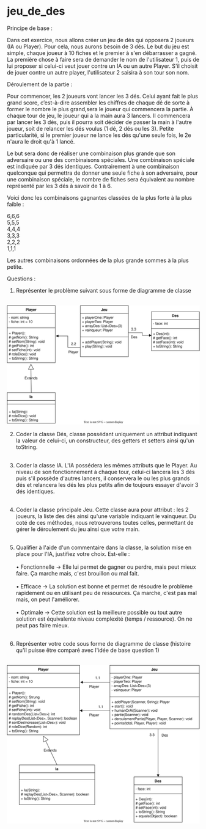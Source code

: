 # jeu_de_des

Principe de base :

Dans cet exercice, nous allons créer un jeu de dés qui opposera 2 joueurs
(IA ou Player). Pour cela, nous aurons besoin de 3 dés. Le but du jeu est
simple, chaque joueur à 10 fiches et le premier à s'en débarrasser a gagné.
La première chose à faire sera de demander le nom de l'utilisateur 1, puis
de lui proposer si celui-ci veut jouer contre un IA ou un autre Player.
S'il choisit de jouer contre un autre player, l'utilisateur 2 saisira à son tour
son nom.

Déroulement de la partie :

Pour commencer, les 2 joueurs vont lancer les 3 dés. Celui ayant fait le
plus grand score, c’est-à-dire assembler les chiffres de chaque dé de sorte à
former le nombre le plus grand,sera le joueur qui commencera la partie. À
chaque tour de jeu, le joueur qui a la main aura 3 lancers. Il commencera
par lancer les 3 dés, puis il pourra soit décider de passer la main à l'autre
joueur, soit de relancer les dés voulus (1 dé, 2 dés ou les 3). Petite
particularité, si le premier joueur ne lance les dés qu'une seule fois, le 2e
n'aura le droit qu'à 1 lancé.

Le but sera donc de réaliser une combinaison plus grande que son
adversaire ou une des combinaisons spéciales. Une combinaison spéciale
est indiquée par 3 dés identiques. Contrairement à une combinaison
quelconque qui permettra de donner une seule fiche à son adversaire, pour
une combinaison spéciale, le nombre de fiches sera équivalent au nombre
représenté par les 3 dés à savoir de 1 à 6.

Voici donc les combinaisons gagnantes classées de la plus forte à la plus faible :

6,6,6 <br/>
5,5,5 <br/>
4,4,4 <br/>
3,3,3 <br/>
2,2,2 <br/>
1,1,1

Les autres combinaisons ordonnées de la plus grande sommes à la plus
petite.

Questions : <br/>

1. Représenter le problème suivant sous forme de diagramme de classe <br/><br/>

![diagramme de classe 1.1](assets/diagramme_de_classe_jeu_de_des_avant.drawio.svg)

2. Coder la classe Dés, classe possédant uniquement un attribut
indiquant la valeur de celui-ci, un constructeur, des getters et setters
ainsi qu'un toString. <br/><br/>

4. Coder la classe IA. L'IA possédera les mêmes attributs que le Player.
Au niveau de son fonctionnement à chaque tour, celui-ci lancera les 3
dés puis s'il possède d'autres lancers, il conservera le ou les plus
grands dés et relancera les dés les plus petits afin de toujours essayer
d'avoir 3 dés identiques. <br/><br/>

5. Coder la classe principale Jeu.
Cette classe aura pour attribut : les 2 joueurs, la liste des dés ainsi
qu'une variable indiquant le vainqueur. Du coté de ces méthodes,
nous retrouverons toutes celles, permettant de gérer le déroulement
du jeu ainsi que votre main. <br/><br/>

6. Qualifier à l'aide d'un commentaire dans la classe, la solution mise en
place pour l'IA, justifiez votre choix. Est-elle : <br/> <br/>
    • Fonctionnelle → Elle lui permet de gagner ou perdre, mais peut
        mieux faire. Ça marche mais, c'est brouillon ou mal fait. <br/><br/>
    • Efficace → La solution est bonne et permet de résoudre le problème
        rapidement ou en utilisant peu de ressources. Ça marche, c'est pas
        mal mais, on peut l'améliorer. <br/><br/>
    • Optimale → Cette solution est la meilleure possible ou tout autre
        solution est équivalente niveau complexité (temps / ressource).
        On ne peut pas faire mieux. <br/><br/>

7. Représenter votre code sous forme de diagramme de classe (histoire
qu'il puisse être comparé avec l'idée de base question 1) <br/><br/>

![diagramme de classe 1.2](assets/diagramme_de_classe_jeu_de_des_apres.drawio.svg)